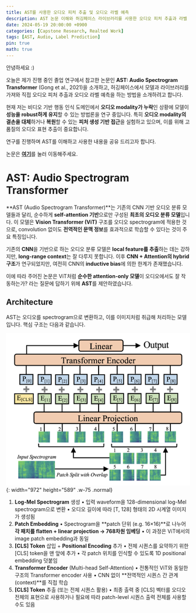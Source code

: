 ```yaml
---
title: AST를 사용한 오디오 피처 추출 및 오디오 라벨 예측
description: AST 논문 이해와 허깅페이스 라이브러리를 사용한 오디오 피처 추출과 라벨 예측하기
date: 2024-05-19 20:00:00 +0900
categories: [Capstone Research, Realted Work]
tags: [AST, Audio, Label Prediction]
pin: true
math: true
---
```


안녕하세요 :)

오늘은 제가 진행 중인 졸업 연구에서 참고한 논문인 **AST: Audio Spectrogram Transformer** (Gong et al., 2021)을 소개하고, 허깅페이스에서 모델과 라이브러리를 가져와 직접 오디오 피처 추출과 오디오 라벨 예측을 하는 방법을 소개하려고 합니다.

현재 저는 비디오 기반 행동 인식 도메인에서 **오디오 modality가 누락**인 상황에 모델이 **성능을 robust하게 유지**할 수 있는 방법론을 연구 중입니다.
특히 **오디오 modality의 결손을 대체**하거나 **복원**할 수 있는 **피처 생성 기반 접근**을 실험하고 있으며, 이를 위해 고품질의 오디오 표현 추출이 중요합니다.

연구를 진행하며 AST를 이해하고 사용한 내용을 공유 드리고자 합니다.

논문은 [**여기**](https://arxiv.org/pdf/2104.01778)를 눌러 이동해주세요.

# **AST: Audio Spectrogram Transformer**

**AST (Audio Spectrogram Transformer)**는 기존의 CNN 기반 오디오 분류 모델들과 달리, 순수하게 **self-attention 기반**으로만 구성된 **최초의 오디오 분류 모델**입니다.
이 모델은 **Vision Transformer (ViT)** 구조를 오디오 spectrogram에 적용한 것으로, convolution 없이도 **전역적인 문맥 정보**를 효과적으로 학습할 수 있다는 것이 주요 특징입니다.

기존의 **CNN**을 기반으로 하는 오디오 분류 모델은 **local feature를 추출**하는 데는 강하지만, **long-range context**는 잘 다루지 못합니다. 이후 **CNN + Attention의 hybrid 구조**가 연구되었지만, 여전히 CNN의 **inductive bias**에 의한 한계가 존재했습니다.

이에 따라 주어진 논문은 ViT처럼 **순수한 attention-only 모델**이 오디오에서도 잘 작동하는가? 라는 질문에 답하기 위헤 **AST**를 제안하였습니다.

## **Architecture**
AST는 오디오를 spectrogram으로 변환하고, 이를 이미지처럼 취급해 처리하는 모델입니다. 핵심 구조는 다음과 같습니다.

![AST](/_posts/20250519/AST.png){: width="972" height="589" .w-75 .normal}

1.	**Log-Mel Spectrogram** 생성
	•	입력 waveform을 128-dimensional log-Mel spectrogram으로 변환
	•	오디오 길이에 따라 [T, 128] 형태의 2D 시계열 이미지가 생성됨
2.	**Patch Embedding**
	•	Spectrogram을 **patch 단위 (e.g. 16×16)**로 나누어 **각 패치를 flatten + linear projection → 768차원 임베딩**
	•	이 과정은 ViT에서의 image patch embedding과 동일
3.	**[CLS] Token** 삽입 + **Positional Encoding** 추가
	•	전체 시퀀스를 요약하기 위한 [CLS] token을 맨 앞에 추가
	•	각 patch 위치를 인식할 수 있도록 1D positional embedding 덧붙임
4.	**Transformer Encoder** (Multi-head Self-Attention)
	•	전통적인 ViT와 동일한 구조의 Transformer encoder 사용
	•	CNN 없이 **전역적인 시퀀스 간 관계(context)**를 직접 학습
5.	**[CLS] Token** 추출 (또는 전체 시퀀스 활용)
	•	최종 출력 중 [CLS] 벡터를 오디오 전체의 표현으로 사용하거나 필요에 따라 patch-level 시퀀스 출력 전체를 사용할 수도 있음